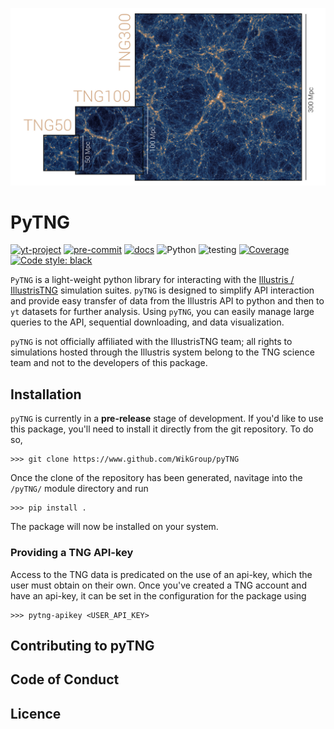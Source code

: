 [![Image](source/images/TNG_3boxes_DM_1920.jpg)](https://www.tng-project.org/)

# PyTNG

[![yt-project](https://img.shields.io/static/v1?label=%22works%20with%22&message=%22yt%22&color=%22blueviolet%22)](https://yt-project.org)
[![pre-commit](https://img.shields.io/badge/pre--commit-enabled-brightgreen?logo=pre-commit)](https://github.com/pre-commit/pre-commit)
[![docs](https://img.shields.io/badge/docs-latest-brightgreen.svg)](https://zjuhone.github.io/cluster_generator)
![Python](https://img.shields.io/badge/Python_support-3.9+-orange.svg)
![testing](https://github.com/jzuhone/cluster_generator/actions/workflows/build-test.yml/badge.svg)
[![Coverage](https://coveralls.io/repos/github/Eliza-Diggins/cluster_generator/badge.svg?branch=master)](https://coveralls.io/github/Eliza-Diggins/cluster_generator)
[![Code style: black](https://img.shields.io/badge/code%20style-black-000000.svg)](https://github.com/psf/black)

``PyTNG`` is a light-weight python library for interacting with the [Illustris / IllustrisTNG](https://www.tng-project.org/) simulation suites. ``pyTNG`` is designed to simplify API interaction and provide
easy transfer of data from the Illustris API to python and then to ``yt`` datasets for further analysis. Using ``pyTNG``, you can easily manage large queries to the API, sequential downloading, and data visualization.

``pyTNG`` is not officially affiliated with the IllustrisTNG team; all rights to simulations hosted through the Illustris system belong to the TNG science team and not to the developers of this package.


## Installation

``pyTNG`` is currently in a **pre-release** stage of development. If you'd like to use this package, you'll need to install it directly from the git repository. To do so,

```
>>> git clone https://www.github.com/WikGroup/pyTNG
```
Once the clone of the repository has been generated, navitage into the ``/pyTNG/`` module directory and run

```
>>> pip install .
```

The package will now be installed on your system.

### Providing a TNG API-key

Access to the TNG data is predicated on the use of an api-key, which the user must obtain on their own. Once you've created a TNG account and have an api-key, it can be
set in the configuration for the package using

```
>>> pytng-apikey <USER_API_KEY>
```

## Contributing to pyTNG

## Code of Conduct

## Licence
